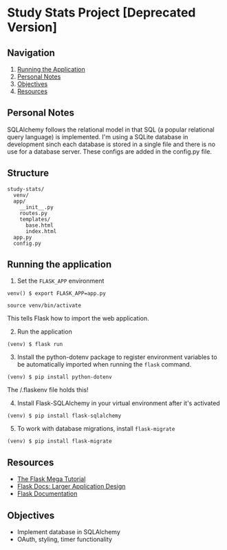 # Study Stats Project [Deprecated Version]

## Navigation
1) [Running the Application](#running-the-application)
1) [Personal Notes](#personal-notes)
2) [Objectives](#objectives)
2) [Resources](#resources)

## Personal Notes
SQLAlchemy follows the relational model in that SQL (a popular relational
query language) is implemented. I'm using a SQLite database in development
sinch each database is stored in a single file and
there is no use for a database server. These configs are added
in the config.py file.

## Structure
```
study-stats/
  venv/
  app/
    __init__.py
    routes.py
    templates/
      base.html
      index.html
  app.py
  config.py
```

## Running the application
1) Set the `FLASK_APP` environment
```
venv() $ export FLASK_APP=app.py
```
```
source venv/bin/activate
```
This tells Flask how to import the web application.

2) Run the application
```
(venv) $ flask run
```

3) Install the python-dotenv package to register environment
variables to be automatically imported when running the `flask` command.
```
(venv) $ pip install python-dotenv
```   
The /.flaskenv file holds this!

4) Install Flask-SQLAlchemy in your virtual environment after it's activated
```
(venv) $ pip install flask-sqlalchemy
```

5) To work with database migrations, install `flask-migrate`
```
(venv) $ pip install flask-migrate
```

## Resources
- [The Flask Mega Tutorial](https://blog.miguelgrinberg.com/post/the-flask-mega-tutorial-part-i-hello-world)
- [Flask Docs: Larger Application Design](https://flask.palletsprojects.com/en/1.1.x/patterns/packages/)
- [Flask Documentation](https://flask.palletsprojects.com/en/1.1.x/api/#)

## Objectives
- Implement database in SQLAlchemy
- OAuth, styling, timer functionality
